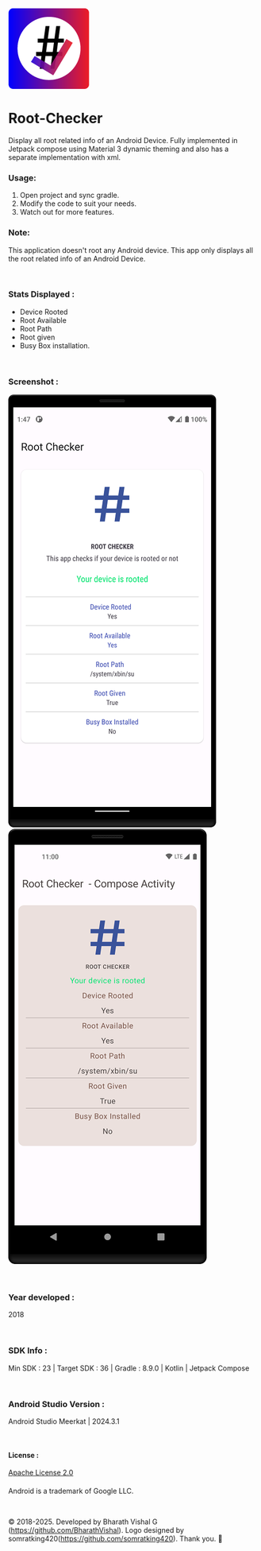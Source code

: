 ![asset 1hdpi 1](https://github.com/BharathVishal/Root-Checker/blob/master/Asset%201ldpi.png)


# Root-Checker
Display all root related info of an Android Device. Fully implemented in Jetpack compose using Material 3 dynamic theming and also has a separate implementation with xml.


### Usage:
1. Open project and sync gradle.
2. Modify the code to suit your needs.
3. Watch out for more features.


### Note:
This application doesn't root any Android device. This app only displays all the root related info of an Android Device.


&nbsp;
### Stats Displayed :
- Device Rooted
- Root Available
- Root Path
- Root given
- Busy Box installation.


&nbsp;
### Screenshot : 
![Screenshot 1](https://github.com/BharathVishal/Root-Checker/blob/master/Screenshots/1.png?s=90)
![Screenshot 1](https://github.com/BharathVishal/Root-Checker/blob/master/Screenshots/2.png?s=90)

&nbsp;
### Year developed : 
2018


&nbsp;

### SDK Info : 
Min SDK : 23  | Target SDK : 36 | Gradle : 8.9.0 | Kotlin | Jetpack Compose

&nbsp;


### Android Studio Version : 
Android Studio Meerkat | 2024.3.1



&nbsp;

#### License : 
[Apache License 2.0](https://github.com/BharathVishal/Root-Checker/blob/master/LICENSE)
&nbsp;
&nbsp;
####
Android is a trademark of Google LLC. 

&nbsp;
&nbsp;

© 2018-2025. Developed by Bharath Vishal G (https://github.com/BharathVishal). Logo designed by somratking420(https://github.com/somratking420). Thank you. :slightly_smiling_face:

